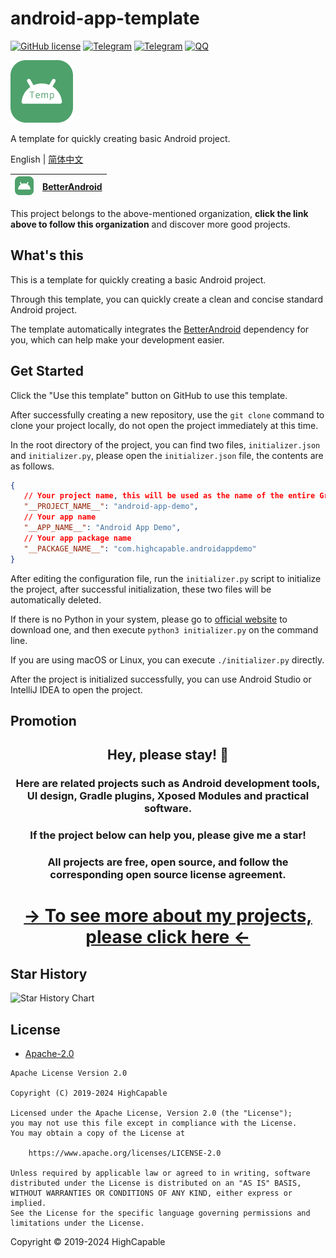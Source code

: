 # android-app-template

[![GitHub license](https://img.shields.io/github/license/BetterAndroid/android-app-template?color=blue)](https://github.com/BetterAndroid/android-app-template/blob/main/LICENSE)
[![Telegram](https://img.shields.io/badge/discussion-Telegram-blue.svg?logo=telegram)](https://t.me/BetterAndroid)
[![Telegram](https://img.shields.io/badge/discussion%20dev-Telegram-blue.svg?logo=telegram)](https://t.me/HighCapable_Dev)
[![QQ](https://img.shields.io/badge/discussion%20dev-QQ-blue.svg?logo=tencent-qq&logoColor=red)](https://qm.qq.com/cgi-bin/qm/qr?k=Pnsc5RY6N2mBKFjOLPiYldbAbprAU3V7&jump_from=webapi&authKey=X5EsOVzLXt1dRunge8ryTxDRrh9/IiW1Pua75eDLh9RE3KXE+bwXIYF5cWri/9lf)

<img src="img-src/icon.png" width = "100" height = "100" alt="LOGO"/>

A template for quickly creating basic Android project.

English | [简体中文](README-zh-CN.md)

| <img src="https://github.com/BetterAndroid/.github/blob/main/img-src/logo.png?raw=true" width = "30" height = "30" alt="LOGO"/> | [BetterAndroid](https://github.com/BetterAndroid) |
| ------------------------------------------------------------------------------------------------------------------------------- | ------------------------------------------------- |

This project belongs to the above-mentioned organization, **click the link above to follow this organization** and discover more good projects.

## What's this

This is a template for quickly creating a basic Android project.

Through this template, you can quickly create a clean and concise standard Android project.

The template automatically integrates the [BetterAndroid](https://github.com/BetterAndroid/BetterAndroid) dependency for you, which can help make your development easier.

## Get Started

Click the "Use this template" button on GitHub to use this template.

After successfully creating a new repository, use the `git clone` command to clone your project locally, do not open the project immediately at this time.

In the root directory of the project, you can find two files, `initializer.json` and `initializer.py`, please open the `initializer.json` file, the contents are as follows.

```json
{
   // Your project name, this will be used as the name of the entire Gradle project, only English is allowed
   "__PROJECT_NAME__": "android-app-demo",
   // Your app name
   "__APP_NAME__": "Android App Demo",
   // Your app package name
   "__PACKAGE_NAME__": "com.highcapable.androidappdemo"
}
```

After editing the configuration file, run the `initializer.py` script to initialize the project, after successful initialization, these two files will be automatically deleted.

If there is no Python in your system, please go to [official website](https://www.python.org/) to download one, and then execute `python3 initializer.py` on the command line.

If you are using macOS or Linux, you can execute `./initializer.py` directly.

After the project is initialized successfully, you can use Android Studio or IntelliJ IDEA to open the project.

## Promotion

<!--suppress HtmlDeprecatedAttribute -->
<div align="center">
     <h2>Hey, please stay! 👋</h2>
     <h3>Here are related projects such as Android development tools, UI design, Gradle plugins, Xposed Modules and practical software. </h3>
     <h3>If the project below can help you, please give me a star! </h3>
     <h3>All projects are free, open source, and follow the corresponding open source license agreement. </h3>
     <h1><a href="https://github.com/fankes/fankes/blob/main/project-promote/README.md">→ To see more about my projects, please click here ←</a></h1>
</div>

## Star History

![Star History Chart](https://api.star-history.com/svg?repos=BetterAndroid/android-app-template&type=Date)

## License

- [Apache-2.0](https://www.apache.org/licenses/LICENSE-2.0)

```
Apache License Version 2.0

Copyright (C) 2019-2024 HighCapable

Licensed under the Apache License, Version 2.0 (the "License");
you may not use this file except in compliance with the License.
You may obtain a copy of the License at

    https://www.apache.org/licenses/LICENSE-2.0

Unless required by applicable law or agreed to in writing, software
distributed under the License is distributed on an "AS IS" BASIS,
WITHOUT WARRANTIES OR CONDITIONS OF ANY KIND, either express or implied.
See the License for the specific language governing permissions and
limitations under the License.
```

Copyright © 2019-2024 HighCapable